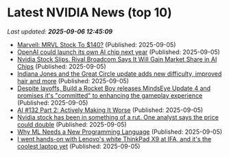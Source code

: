 # Latest NVIDIA News (top 10)
_Last updated: **2025-09-06 12:45:09**_

- [Marvell: MRVL Stock To $140?](https://www.forbes.com/sites/greatspeculations/2025/09/05/marvell-mrvl-stock-to-140/) (Published: 2025-09-05)
- [OpenAI could launch its own AI chip next year](https://www.theverge.com/news/772433/openai-custom-chip-production-broadcom) (Published: 2025-09-05)
- [Nvidia Stock Slips. Rival Broadcom Says It Will Gain Market Share in AI Chips](https://biztoc.com/x/950f3a25c562d988) (Published: 2025-09-05)
- [Indiana Jones and the Great Circle update adds new difficulty, improved hair and more](https://www.eurogamer.net/indiana-jones-and-the-great-circle-update-adds-new-difficulty-improved-hair-and-more) (Published: 2025-09-05)
- [Despite layoffs, Build a Rocket Boy releases MindsEye Update 4 and promises it's "committed" to enhancing the gameplay experience](https://www.eurogamer.net/despite-layoffs-build-a-rocket-boy-releases-mindseye-update-4-and-promises-its-committed-to-enhancing-the-gameplay-experience) (Published: 2025-09-05)
- [AI #132 Part 2: Actively Making It Worse](https://www.lesswrong.com/posts/jppFpbRCG9y3Xyuau/ai-132-part-2-actively-making-it-worse) (Published: 2025-09-05)
- [Nvidia stock has been in something of a rut. One analyst says the price could double](https://biztoc.com/x/889112b341616f8b) (Published: 2025-09-05)
- [Why ML Needs a New Programming Language](https://signalsandthreads.com/why-ml-needs-a-new-programming-language/) (Published: 2025-09-05)
- [I went hands-on with Lenovo's white ThinkPad X9 at IFA, and it's the coolest laptop yet](https://www.zdnet.com/article/i-went-hands-on-with-lenovos-white-thinkpad-x9-at-ifa-and-its-the-coolest-laptop-yet/) (Published: 2025-09-05)
